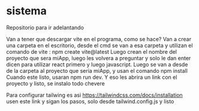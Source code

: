# sistema
Repositorio para ir adelantando

Van a tener que descargar vite en el programa, como se hace? 
Van a crear una carpeta en el escritorio, desde el cmd se van a esa carpeta y utilizan el comando de vite : npm create vite@latest
Luego crean el nombre del proyecto que sera miApp, luego les volvera a preguntar y solo le dan enter
dicen para utilizar react primero y luego javascript.
Luego se van a desde de la carpeta al proyecto que seria miApp, y usan el comando npm install
Cuando este listo, usaran npm run dev. Y eso les abrira un link con el proyecto y listo, se instalo todo chevere

Para configurar tailwing es asi
https://tailwindcss.com/docs/installation usen este link y sigan los pasos, solo desde tailwind.config.js y listo
